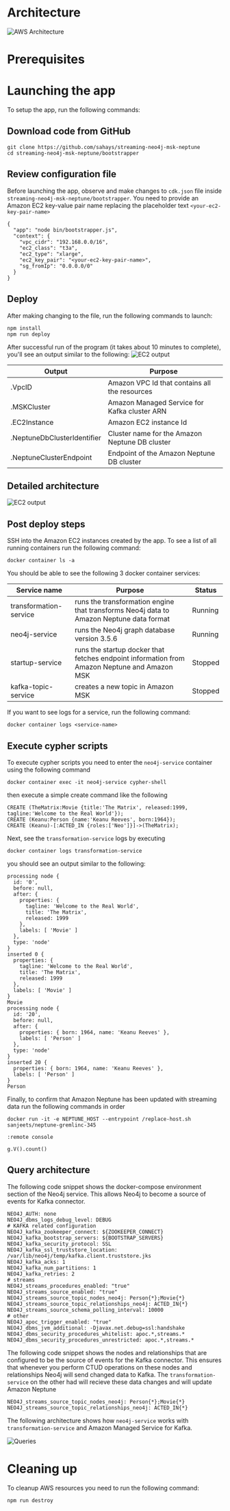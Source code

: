 # Architecture

![AWS Architecture](images/high-level.png)

# Prerequisites

# Launching the app

To setup the app, run the following commands:

## Download code from GitHub

```
git clone https://github.com/sahays/streaming-neo4j-msk-neptune
cd streaming-neo4j-msk-neptune/bootstrapper
```

## Review configuration file

Before launching the app, observe and make changes to `cdk.json` file inside
`streaming-neo4j-msk-neptune/bootstrapper`. You need to provide an Amazon EC2
key-value pair name replacing the placeholder text `<your-ec2-key-pair-name>`

```
{
  "app": "node bin/bootstrapper.js",
  "context": {
    "vpc_cidr": "192.168.0.0/16",
    "ec2_class": "t3a",
    "ec2_type": "xlarge",
    "ec2_key_pair": "<your-ec2-key-pair-name>",
    "sg_fromIp": "0.0.0.0/0"
  }
}
```

## Deploy

After making changing to the file, run the following commands to launch:

```
npm install
npm run deploy
```

After successful run of the program (it takes about 10 minutes to complete),
you'll see an output similar to the following:
![EC2 output](images/ec2-output.png)

| Output                      | Purpose                                        |
| --------------------------- | ---------------------------------------------- |
| .VpcID                      | Amazon VPC Id that contains all the resources  |
| .MSKCluster                 | Amazon Managed Service for Kafka cluster ARN   |
| .EC2Instance                | Amazon EC2 instance Id                         |
| .NeptuneDbClusterIdentifier | Cluster name for the Amazon Neptune DB cluster |
| .NeptuneClusterEndpoint     | Endpoint of the Amazon Neptune DB cluster      |

## Detailed architecture

![EC2 output](images/services.png)

## Post deploy steps

SSH into the Amazon EC2 instances created by the app. To see a list of all
running containers run the following command:

```
docker container ls -a
```

You should be able to see the following 3 docker container services:

| Service name           | Purpose                                                                                      | Status  |
| ---------------------- | -------------------------------------------------------------------------------------------- | ------- |
| transformation-service | runs the transformation engine that transforms Neo4j data to Amazon Neptune data format      | Running |
| neo4j-service          | runs the Neo4j graph database version 3.5.6                                                  | Running |
| startup-service        | runs the startup docker that fetches endpoint information from Amazon Neptune and Amazon MSK | Stopped |
| kafka-topic-service    | creates a new topic in Amazon MSK                                                            | Stopped |

If you want to see logs for a service, run the following command:

```
docker container logs <service-name>
```

## Execute cypher scripts

To execute cypher scripts you need to enter the `neo4j-service` container using
the following command

```
docker container exec -it neo4j-service cypher-shell
```

then execute a simple create command like the following

```
CREATE (TheMatrix:Movie {title:'The Matrix', released:1999, tagline:'Welcome to the Real World'});
CREATE (Keanu:Person {name:'Keanu Reeves', born:1964});
CREATE (Keanu)-[:ACTED_IN {roles:['Neo']}]->(TheMatrix);
```

Next, see the `transformation-service` logs by executing

```
docker container logs transformation-service
```

you should see an output similar to the following:

```
processing node {
  id: '0',
  before: null,
  after: {
    properties: {
      tagline: 'Welcome to the Real World',
      title: 'The Matrix',
      released: 1999
    },
    labels: [ 'Movie' ]
  },
  type: 'node'
}
inserted 0 {
  properties: {
    tagline: 'Welcome to the Real World',
    title: 'The Matrix',
    released: 1999
  },
  labels: [ 'Movie' ]
}
Movie
processing node {
  id: '20',
  before: null,
  after: {
    properties: { born: 1964, name: 'Keanu Reeves' },
    labels: [ 'Person' ]
  },
  type: 'node'
}
inserted 20 {
  properties: { born: 1964, name: 'Keanu Reeves' },
  labels: [ 'Person' ]
}
Person
```

Finally, to confirm that Amazon Neptune has been updated with streaming data run
the following commands in order

```
docker run -it -e NEPTUNE_HOST --entrypoint /replace-host.sh sanjeets/neptune-gremlinc-345
```

```
:remote console
```

```
g.V().count()
```

## Query architecture

The following code snippet shows the docker-compose environment section of the
Neo4j service. This allows Neo4j to become a source of events for Kafka
connector.

```
NEO4J_AUTH: none
NEO4J_dbms_logs_debug_level: DEBUG
# KAFKA related configuration
NEO4J_kafka_zookeeper_connect: ${ZOOKEEPER_CONNECT}
NEO4J_kafka_bootstrap_servers: ${BOOTSTRAP_SERVERS}
NEO4J_kafka_security_protocol: SSL
NEO4J_kafka_ssl_truststore_location: /var/lib/neo4j/temp/kafka.client.truststore.jks
NEO4J_kafka_acks: 1
NEO4J_kafka_num_partitions: 1
NEO4J_kafka_retries: 2
# streams
NEO4J_streams_procedures_enabled: "true"
NEO4J_streams_source_enabled: "true"
NEO4J_streams_source_topic_nodes_neo4j: Person{*};Movie{*}
NEO4J_streams_source_topic_relationships_neo4j: ACTED_IN{*}
NEO4J_streams_source_schema_polling_interval: 10000
# other
NEO4J_apoc_trigger_enabled: "true"
NEO4J_dbms_jvm_additional: -Djavax.net.debug=ssl:handshake
NEO4J_dbms_security_procedures_whitelist: apoc.*,streams.*
NEO4J_dbms_security_procedures_unrestricted: apoc.*,streams.*
```

The following code snippet shows the nodes and relationships that are configured
to be the source of events for the Kafka connector. This ensures that whenever
you perform CTUD operations on these nodes and relationships Neo4j will send
changed data to Kafka. The `transformation-service` on the other had will
recieve these data changes and will update Amazon Neptune

```
NEO4J_streams_source_topic_nodes_neo4j: Person{*};Movie{*}
NEO4J_streams_source_topic_relationships_neo4j: ACTED_IN{*}
```

The following architecture shows how `neo4j-service` works with
`transformation-service` and Amazon Managed Service for Kafka.

![Queries](images/query-architecture.png)

# Cleaning up

To cleanup AWS resources you need to run the following command:

```
npm run destroy
```
